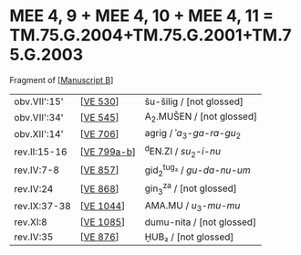 # MEE 4, 9 + MEE 4, 10 + MEE 4, 11 = TM.75.G.2004+TM.75.G.2001+TM.75.G.2003

Fragment of [[Manuscript B]]

|              |               |                                                 |
| ------------ | ------------- | ----------------------------------------------- |
| obv.VII':15' | [[VE 530]]    | šu-šilig / [not glossed]                        |
| obv.VII':34' | [[VE 545]]    | A<sub>2</sub>.MUŠEN / [not glossed]             |
| obv.XII':14' | [[VE 706]]    | agrig / ʾ*a*<sub>3</sub>-*ga-ra-gu*<sub>2</sub> |
| rev.II:15-16 | [[VE 799a-b]] | <sup>d</sup>EN.ZI / *su*<sub>2</sub>-*i-nu*     |
| rev.IV:7-8   | [[VE 857]]    | gid<sub>2</sub><sup>tug₂</sup> / *gu-da-nu-um*  |
| rev.IV:24    | [[VE 868]]    | gin<sub>3</sub><sup>za</sup> / [not glossed]    |
| rev.IX:37-38 | [[VE 1044]]   | AMA.MU / *u*<sub>3</sub>-*mu-mu*                |
| rev.XI:8     | [[VE 1085]]   | dumu-nita / [not glossed]                       |
| rev.IV:35    | [[VE 876]]    | ḪUB₂ / [not glossed]                            |

[//begin]: # "Autogenerated link references for markdown compatibility"
[Manuscript B]: <Manuscript B> "Manuscript B"
[VE 530]: <VE 530> "VE 530"
[VE 545]: <VE 545> "VE 545"
[VE 706]: <VE 706> "VE 706"
[VE 799a-b]: <VE 799a-b> "VE 799a-b"
[VE 857]: <VE 857> "VE 857"
[VE 868]: <VE 868> "VE 868"
[VE 1044]: <VE 1044> "VE 1044 𒂼𒈬"
[VE 1085]: <VE 1085> "VE 1085 𒌉𒍑"
[VE 876]: <VE 876> "VE 876"
[//end]: # "Autogenerated link references"